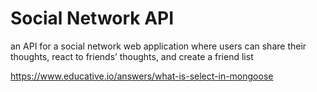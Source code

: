 # Social Network API
an API for a social network web application where users can share their thoughts, react to friends’ thoughts, and create a friend list



https://www.educative.io/answers/what-is-select-in-mongoose
